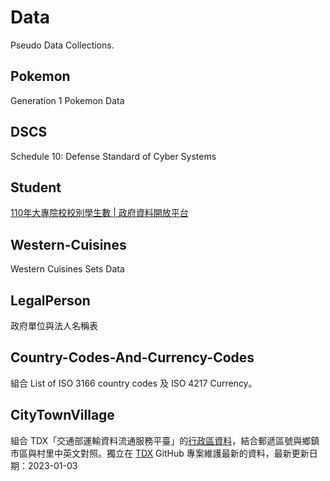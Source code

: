 # Data
Pseudo Data Collections.

## Pokemon

Generation 1 Pokemon Data

## DSCS

Schedule 10: Defense Standard of Cyber Systems

## Student

[110年大專院校校別學生數 | 政府資料開放平台](https://data.gov.tw/dataset/6231)

## Western-Cuisines

Western Cuisines Sets Data

## LegalPerson

政府單位與法人名稱表

## Country-Codes-And-Currency-Codes

組合 List of ISO 3166 country codes 及 ISO 4217 Currency。

## CityTownVillage

組合 TDX「交通部運輸資料流通服務平臺」的[行政區資料](https://tdx.transportdata.tw/data-service/basic)，結合郵遞區號與鄉鎮市區與村里中英文對照。獨立在 [TDX](https://github.com/sdwh/TDX) GitHub 專案維護最新的資料，最新更新日期：2023-01-03